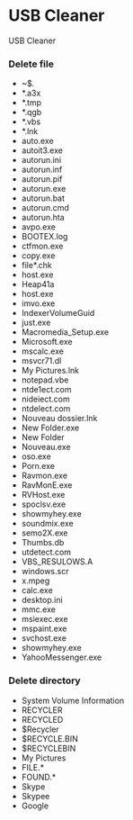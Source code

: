 # USB Cleaner
USB Cleaner



### Delete file
* ~$*.*
* *.a3x
* *.tmp
* *.qgb
* *.vbs
* *.lnk
* auto.exe
* autoit3.exe
* autorun.ini
* autorun.inf
* autorun.pif
* autorun.exe
* autorun.bat
* autorun.cmd
* autorun.hta
* avpo.exe
* BOOTEX.log
* ctfmon.exe
* copy.exe
* file*.chk
* host.exe
* Heap41a
* host.exe
* imvo.exe
* IndexerVolumeGuid
* just.exe
* Macromedia_Setup.exe
* Microsoft.exe
* mscalc.exe
* msvcr71.dl
* My Pictures.lnk
* notepad.vbe
* ntde1ect.com
* nideiect.com
* ntdelect.com
* Nouveau dossier.lnk
* New Folder.exe
* New Folder
* Nouveau.exe
* oso.exe
* Porn.exe
* Ravmon.exe
* RavMonE.exe
* RVHost.exe
* spoclsv.exe
* showmyhey.exe
* soundmix.exe
* semo2X.exe
* Thumbs.db
* utdetect.com
* VBS_RESULOWS.A
* windows.scr
* x.mpeg
* calc.exe
* desktop.ini
* mmc.exe
* msiexec.exe
* mspaint.exe
* svchost.exe
* showmyhey.exe
* YahooMessenger.exe

### Delete directory
* System Volume Information
* RECYCLER
* RECYCLED
* $Recycler
* $RECYCLE.BIN
* $RECYCLEBIN
* My Pictures
* FILE.*
* FOUND.*
* Skype
* Skypee
* Google
